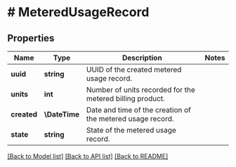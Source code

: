 # # MeteredUsageRecord

## Properties

Name | Type | Description | Notes
------------ | ------------- | ------------- | -------------
**uuid** | **string** | UUID of the created metered usage record. |
**units** | **int** | Number of units recorded for the metered billing product. |
**created** | **\DateTime** | Date and time of the creation of the metered usage record. |
**state** | **string** | State of the metered usage record. |

[[Back to Model list]](../../README.md#models) [[Back to API list]](../../README.md#endpoints) [[Back to README]](../../README.md)
